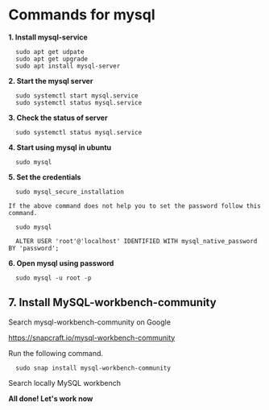 # Commands for mysql

**1. Install mysql-service**
```
  sudo apt get udpate
  sudo apt get upgrade
  sudo apt install mysql-server
```
**2. Start the mysql server**
```
  sudo systemctl start mysql.service
  sudo systemctl status mysql.service
```
**3. Check the status of server**
```
  sudo systemctl status mysql.service
```
**4. Start using mysql in ubuntu**

```
  sudo mysql
```

**5. Set the credentials**

```
  sudo mysql_secure_installation

If the above command does not help you to set the password follow this command.

  sudo mysql

  ALTER USER 'root'@'localhost' IDENTIFIED WITH mysql_native_password BY 'password';
```

**6. Open mysql using password**

```
  sudo mysql -u root -p
```


## 7. Install MySQL-workbench-community

Search mysql-workbench-community on Google

https://snapcraft.io/mysql-workbench-community

Run the following command.

```
  sudo snap install mysql-workbench-community
```

Search locally MySQL workbench

**All done! Let's work now**

